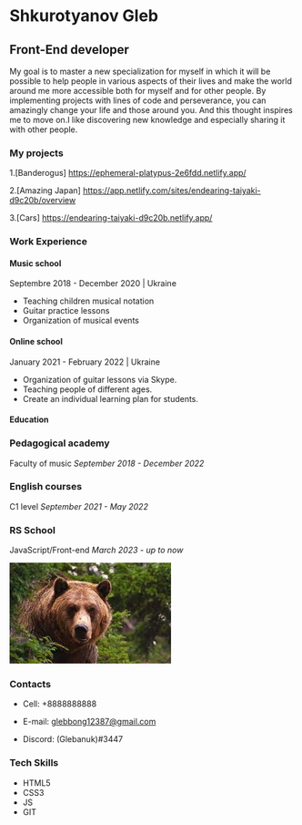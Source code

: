 # Shkurotyanov Gleb

## Front-End developer

My goal is to master a new specialization for myself in which it will be possible to help people in various aspects of their lives and make the world around me more accessible both for myself and for other people. By implementing projects with lines of code and perseverance, you can amazingly change your life and those around you. And this thought inspires me to move on.I like discovering new knowledge and especially sharing it with other people.

### My projects

1.[Banderogus]
<https://ephemeral-platypus-2e6fdd.netlify.app/>

2.[Amazing Japan]
<https://app.netlify.com/sites/endearing-taiyaki-d9c20b/overview>

3.[Cars]
<https://endearing-taiyaki-d9c20b.netlify.app/>

### Work Experience

#### Music school

Septembre 2018 - December 2020 | Ukraine

* Teaching children musical notation
* Guitar practice lessons
* Organization of musical events

#### Online school

January 2021 - February 2022  | Ukraine

* Organization of guitar lessons via Skype.
* Teaching people of different ages.
* Сreate an individual learning plan for students.

#### Education

### Pedagogical academy

Faculty of music
_September 2018 - December 2022_

### English courses

C1 level
_September 2021 - May 2022_

### RS School

JavaScript/Front-end
_March 2023 - up to now_

![my avatar](./brown%20bear.jpg)

### Contacts

* Cell: +8888888888

* E-mail: glebbong12387@gmail.com

* Discord: (Glebanuk)#3447

### Tech Skills

* HTML5
* CSS3
* JS
* GIT
